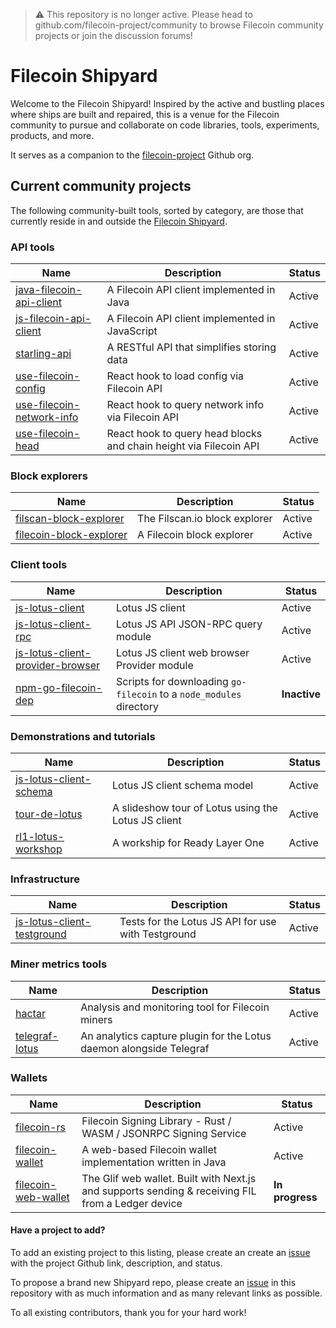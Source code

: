 > :warning: This repository is no longer active. Please head to github.com/filecoin-project/community to browse Filecoin community projects or join the discussion forums!

# Filecoin Shipyard

Welcome to the Filecoin Shipyard! Inspired by the active and bustling places where ships are built and repaired, this is a venue for the Filecoin community to pursue and collaborate on code libraries, tools, experiments, products, and more.

It serves as a companion to the [filecoin-project](https://github.com/filecoin-project) Github org.

## Current community projects

The following community-built tools, sorted by category, are those that currently reside in and outside the [Filecoin Shipyard](https://github.com/filecoin-shipyard).

### API tools

| Name | Description  | Status |
|---|---|---|
| [java-filecoin-api-client](https://github.com/filecoin-shipyard/java-filecoin-api-client) |  A Filecoin API client implemented in Java | Active |
| [js-filecoin-api-client](https://github.com/filecoin-shipyard/js-filecoin-api-client) | A Filecoin API client implemented in JavaScript | Active |
| [starling-api](https://github.com/smalldata-industries/starling-api) | A RESTful API that simplifies storing data | Active |
| [use-filecoin-config](https://github.com/filecoin-shipyard/use-filecoin-config) | React hook to load config via Filecoin API | Active |
| [use-filecoin-network-info](https://github.com/filecoin-shipyard/use-filecoin-network-info) | React hook to query network info via Filecoin API | Active |
| [use-filecoin-head](https://github.com/filecoin-shipyard/use-filecoin-head) | React hook to query head blocks and chain height via Filecoin API |  Active |


### Block explorers

| Name | Description  | Status |
|---|---|---|
| [filscan-block-explorer](https://github.com/filecoin-shipyard/filscan-block-explorer) | The Filscan.io block explorer | Active |
| [filecoin-block-explorer](https://github.com/filecoin-shipyard/filecoin-block-explorer) | A Filecoin block explorer | Active |

### Client tools

| Name | Description  | Status |
|---|---|---|
| [js-lotus-client](https://github.com/filecoin-shipyard/js-lotus-client) | Lotus JS client | Active |
| [js-lotus-client-rpc](https://github.com/filecoin-shipyard/js-lotus-client) | Lotus JS API JSON-RPC query module | Active |
| [js-lotus-client-provider-browser](https://github.com/filecoin-shipyard/js-lotus-client) | Lotus JS client web browser Provider module | Active |
| [npm-go-filecoin-dep](https://github.com/filecoin-shipyard/npm-go-filecoin-dep) | Scripts for downloading `go-filecoin` to a `node_modules` directory | **Inactive** |

### Demonstrations and tutorials

| Name | Description  | Status |
|---|---|---|
| [js-lotus-client-schema](https://github.com/filecoin-shipyard/js-lotus-client-schema) | Lotus JS client schema model | Active |
| [tour-de-lotus](https://github.com/filecoin-shipyard/tour-de-lotus) | A slideshow tour of Lotus using the Lotus JS client | Active |
| [rl1-lotus-workshop](https://github.com/filecoin-shipyard/rl1-lotus-workshop) | A workship for Ready Layer One | Active |

### Infrastructure

| Name | Description  | Status |
|---|---|---|
| [js-lotus-client-testground](https://github.com/filecoin-shipyard/js-lotus-client-testground) | Tests for the Lotus JS API for use with Testground | Active |

### Miner metrics tools

| Name | Description  | Status |
|---|---|---|
| [hactar](https://github.com/filecoin-shipyard/hactar) | Analysis and monitoring tool for Filecoin miners | Active |
| [telegraf-lotus](https://github.com/filecoin-shipyard/telegraf-lotus) | An analytics capture plugin for the Lotus daemon alongside Telegraf |  Active |

### Wallets

| Name | Description  | Status |
|---|---|---|
| [filecoin-rs](https://github.com/zondax/filecoin-rs) | Filecoin Signing Library - Rust / WASM / JSONRPC Signing Service | Active |
| [filecoin-wallet](https://github.com/filecoin-shipyard/filecoin-wallet) | A web-based Filecoin wallet implementation written in Java | Active |
| [filecoin-web-wallet](https://github.com/openworklabs/filecoin-web-wallet) | The Glif web wallet. Built with Next.js and supports sending & receiving FIL from a Ledger device | **In progress** | 

#### Have a project to add?

To add an existing project to this listing, please create an create an [issue](https://github.com/filecoin-shipyard/shipyard/issues/new) with the project Github link, description, and status.

To propose a brand new Shipyard repo, please create an [issue](https://github.com/filecoin-shipyard/shipyard/issues/new) in this repository with as much information and as many relevant links as possible.

To all existing contributors, thank you for your hard work!
